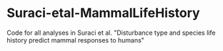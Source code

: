 # Suraci-etal-MammalLifeHistory
Code for all analyses in Suraci et al. "Disturbance type and species life history predict mammal responses to humans"
